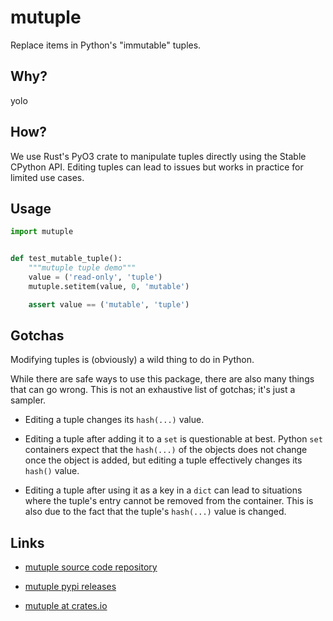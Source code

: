 # mutuple

Replace items in Python's "immutable" tuples.

## Why?

yolo

## How?

We use Rust's PyO3 crate to manipulate tuples directly using the Stable CPython API.
Editing tuples can lead to issues but works in practice for limited use cases.

## Usage

```python
import mutuple


def test_mutable_tuple():
    """mutuple tuple demo"""
    value = ('read-only', 'tuple')
    mutuple.setitem(value, 0, 'mutable')

    assert value == ('mutable', 'tuple')
```

## Gotchas

Modifying tuples is (obviously) a wild thing to do in Python.

While there are safe ways to use this package, there are also many things
that can go wrong. This is not an exhaustive list of gotchas; it's just a sampler.

* Editing a tuple changes its `hash(...)` value.

* Editing a tuple after adding it to a `set` is questionable at best.
Python `set` containers expect that the `hash(...)` of the objects does not change once
the object is added, but editing a tuple effectively changes its `hash()` value.

* Editing a tuple after using it as a key in a `dict` can lead to situations where
the tuple's entry cannot be removed from the container. This is also due to the fact
that the tuple's `hash(...)` value is changed.

## Links

* [mutuple source code repository](https://github.com/davvid/mutuple)

* [mutuple pypi releases](https://pypi.org/project/mutuple/)

* [mutuple at crates.io](https://crates.io/crates/mutuple)
